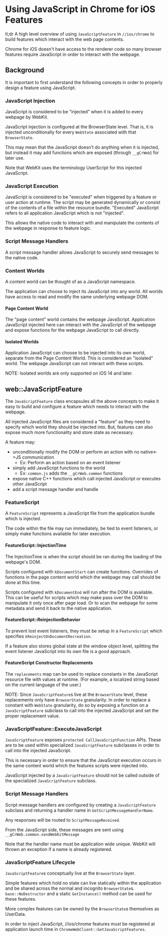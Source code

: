 # Using JavaScript in Chrome for iOS Features

tl;dr A high level overview of using `JavaScriptFeature` in ``//ios/chrome`` to
build features which interact with the web page contents.

Chrome for iOS doesn't have access to the renderer code so many browser features
require JavaScript in order to interact with the webpage.

## Background

It is important to first understand the following concepts in order to properly
design a feature using JavaScript.

### JavaScript Injection

JavaScript is considered to be "injected" when it is added to every webpage by
WebKit.

JavaScript injection is configured at the BrowserState level. That is, it is
injected unconditionally for every `WebState` associated with that
`BrowserState`.

This may mean that the JavaScript doesn’t do anything when it is injected, but
instead it may add functions which are exposed (through `__gCrWeb`) for later
use.

Note that WebKit uses the terminology UserScript for this injected JavaScript.

### JavaScript Execution

JavaScript is considered to be "executed" when triggered by a feature or user
action at runtime. The script may be generated dynamically or consist of the
contents of a file within the resource bundle. "Executed" JavaScript refers to
all application JavaScript which is not "injected".

This allows the native code to interact with and manipulate the contents of the
webpage in response to feature logic.

### Script Message Handlers

A script message handler allows JavaScript to securely send messages to the
native code.

### Content Worlds

A content world can be thought of as a JavaScript namespace.

The application can choose to inject its JavaScript into any world. All worlds
have access to read and modify the same underlying webpage DOM.

#### Page Content World

The "page content" world contains the webpage JavaScript. Application JavaScript
injected here can interact with the JavaScript of the webpage and expose
functions for the webpage JavaScript to call directly.

#### Isolated Worlds

Application JavaScript can choose to be injected into its own world, separate
from the Page Content World. This is considered an "isolated" world. The
webpage JavaScript can not interact with these scripts.

NOTE: Isolated worlds are only supported on iOS 14 and later.

## web::JavaScriptFeature

The `JavaScriptFeature` class encapsules all the above concepts to make it easy
to build and configure a feature which needs to interact with the webpage.

All injected JavaScript files are considered a "feature" as they need to specify
which world they should be injected into. But, features can also expose much
more functionality and store state as necessary.

A feature may:

*   unconditionally modify the DOM or perform an action with no native<->JS
    communication
    *   Ex: Perform an action based on an event listener
*   simply add JavaScript functions to the world
    *   Ex: `common.js` adds the `__gCrWeb.common` functions
*   expose native C++ functions which call injected JavaScript or executes other
    JavaScript
*   add a script message handler and handle

### FeatureScript

A `FeatureScript` represents a JavaScript file from the application bundle which
is injected.

The code within the file may run immediately, be tied to event listeners, or
simply make functions available for later execution.

#### FeatureScript::InjectionTime

The InjectionTime is when the script should be ran during the loading of the
webpage's DOM.

Scripts configured with `kDocumentStart` can create functions. Overrides of
functions in the page content world which the webpage may call should be done at
this time.

Scripts configured with `kDocumentEnd` will run after the DOM is available. This
can be useful for scripts which may make pass over the DOM to manipulate it
only once after page load. Or to scan the webpage for some metadata and send it
back to the native application.

#### FeatureScript::ReinjectionBehavior

To prevent lost event listeners, they must be setup in a `FeatureScript` which
specifies `kReinjectOnDocumentRecreation`.

If a feature also stores global state at the window object level, splitting the
event listener JavaScript into its own file is a good approach.

#### FeatureScript Constructor Replacements

The `replacements` map can be used to replace constants in the JavaScript
resource file with values at runtime. (For example, a localized string based on
the current language of the user.)

NOTE: Since `JavaScriptFeature`s live at the `BrowserState` level, these
replacements only have `BrowserState` granularity. In order to replace a
constant with `WebState` granularity, do so by exposing a function on a
`JavaScriptFeature` subclass to call into the injected JavaScript and set the
proper replacement value.

### JavaScriptFeature::ExecuteJavaScript

`JavaScriptFeature` exposes `protected CallJavaScriptFunction` APIs. These are
to be used within specialized `JavaScriptFeature` subclasses in order to call
into the injected JavaScript.

This is necessary in order to ensure that the JavaScript execution occurs in the
same content world which the features scripts were injected into.

JavaScript injected by a `JavaScriptFeature` should not be called outside of the
specialized `JavaScriptFeature` subclass.

### Script Message Handlers

Script message handlers are configured by creating a `JavaScriptFeature`
subclass and returning a handler name in `GetScriptMessageHandlerName`.

Any responses will be routed to `ScriptMessageReceived`.

From the JavaScript side, these messages are sent using
`__gCrWeb.common.sendWebKitMessage`

Note that the handler name must be application wide unique. WebKit will thrown
an exception if a name is already registered.

### JavaScriptFeature Lifecycle

`JavaScriptFeature`s conceptually live at the `BrowserState` layer.

Simple features which hold no state can live statically within the application
and be shared across the normal and incognito `BrowserState`s. 
`base::NoDestructor` and a static `GetInstance()` method can be used for these
features.

More complex features can be owned by the `BrowserState`s themselves as
UserData.

In order to inject JavaScript, //ios/chrome features must be registered at
application launch time in `ChromeWebClient::GetJavaScriptFeatures`.
